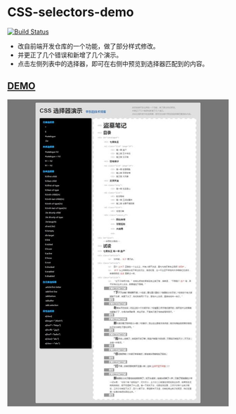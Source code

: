 CSS-selectors-demo  
===================================  
[![Build Status](https://travis-ci.org/tkoctkoc/CSS-selectors-demo.svg?branch=master)](https://travis-ci.org/tkoctkoc/CSS-selectors-demo)

* 改自前端开发仓库的一个功能，做了部分样式修改。  
* 并更正了几个错误和新增了几个演示。
* 点击左侧列表中的选择器，即可在右侧中预览到选择器匹配到的内容。

## [DEMO](https://www.lidongtech.com/tools/CSS-selectors/index.html)
<img src="/img/demo.jpg" />